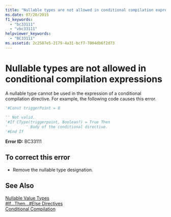 ```yaml
---
title: "Nullable types are not allowed in conditional compilation expressions"
ms.date: 07/20/2015
f1_keywords: 
  - "bc33111"
  - "vbc33111"
helpviewer_keywords: 
  - "BC33111"
ms.assetid: 2c2587e5-2179-4a31-bcf7-7004db6f2d73
---
```

# Nullable types are not allowed in conditional compilation expressions
A nullable type cannot be used in the expression of a conditional compilation directive. For example, the following code causes this error.  
  
```vb  
'#Const triggerPoint = 0  
  
'' Not valid.  
'#If CType(triggerpoint, Boolean?) = True Then  
'        ' Body of the conditional directive.  
'#End If  
```  
  
 **Error ID:** BC33111  
  
## To correct this error  
  
- Remove the nullable type designation.  
  
## See Also  
 [Nullable Value Types](../../visual-basic/programming-guide/language-features/data-types/nullable-value-types.md)  
 [#If...Then...#Else Directives](../../visual-basic/language-reference/directives/if-then-else-directives.md)  
 [Conditional Compilation](../../visual-basic/programming-guide/program-structure/conditional-compilation.md)
